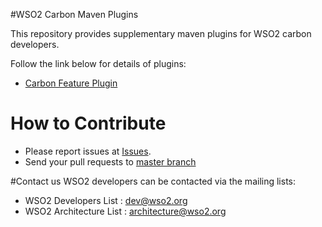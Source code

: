 #WSO2 Carbon Maven Plugins

This repository provides supplementary maven plugins for WSO2 carbon developers.

Follow the link below for details of plugins:

* [Carbon Feature Plugin](docs/CarbonFeaturePlugin.md)

# How to Contribute
* Please report issues at [Issues](https://github.com/wso2/carbon-maven-plugins/issues).
* Send your pull requests to [master branch](https://github.com/wso2/carbon-maven-plugins/tree/master)

#Contact us
WSO2 developers can be contacted via the mailing lists:
* WSO2 Developers List : dev@wso2.org
* WSO2 Architecture List : architecture@wso2.org